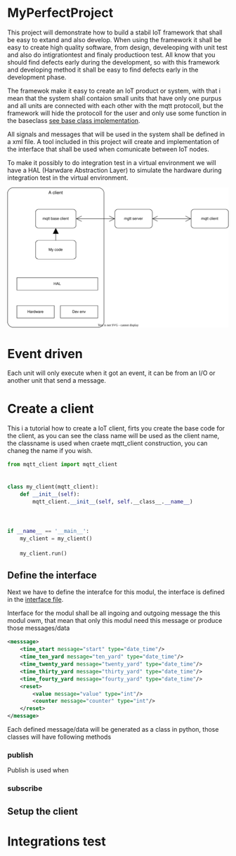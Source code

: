 # MyPerfectProject
This project will demonstrate how to build a stabil IoT framework that shall be easy to extand and also develop. When using the framework it shall be easy to create high quality software, from design, develeoping with unit test and also do intigrationtest and finaly productioon test.
All know that you should find defects early during the development, so with this framework and developing method it shall be easy to find defects early in the development phase.

The framewok make it easy to create an IoT product or system, with that i mean that the system shall contaion small units that have only one purpus and all units are connected with each other with the mqtt protocoll, but the framework will hide the protocoll for the user and only use some function in the baseclass [see base class implementation](mqtt_client.py).

All signals and messages that will be used in the system shall be defined in a xml file. A tool included in this project will create and implementation of the interface that shall be used when comunicate between IoT nodes.

To make it possibly to do integration test in a virtual environment we will have a HAL (Harwdare Abstraction Layer) to simulate the hardware during integration test in the virtual environment.


![](./system_overview.drawio.svg)


# Event driven
Each unit will only execute when it got an event, it can be from an I/O or another unit that send a message.



# Create a client
This i a tutorial how to create a IoT client, firts you create the base code for the client, as you can see the class name will be used as the client name, the classname is used when craete mqtt_client construction, you can chaneg the name if you wish.

```python
from mqtt_client import mqtt_client


class my_client(mqtt_client):
    def __init__(self):
        mqtt_client.__init__(self, self.__class__.__name__)



if __name__ == '__main__':
    my_client = my_client()
    
    my_client.run()
```
## Define the interface
Next we have to define the interafce for this modul, the interface is defined in the [interface file](./mqtt_topic.xml).

Interface for the modul shall be all ingoing and outgoing message the this modul owm, that mean that only this modul need this message or produce those messages/data

```xml
<messsage>
    <time_start message="start" type="date_time"/>
    <time_ten_yard message="ten_yard" type="date_time"/>
    <time_twenty_yard message="twenty_yard" type="date_time"/>
    <time_thirty_yard message="thirty_yard" type="date_time"/>
    <time_fourty_yard message="fourty_yard" type="date_time"/>
    <reset> 
        <value message="value" type="int"/>
        <counter message="counter" type="int"/>
    </reset>
</message>
```

Each defined message/data will be generated as a class in python, those classes will have following methods

### publish
Publish is used when 
### subscribe

## Setup the client


# Integrations test

